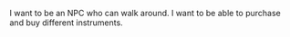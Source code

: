 I want to be an NPC who can walk around.
I want to be able to purchase and buy different instruments.
